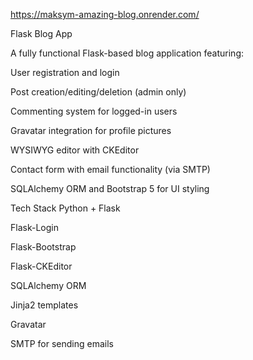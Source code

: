 https://maksym-amazing-blog.onrender.com/

Flask Blog App 

A fully functional Flask-based blog application featuring:

User registration and login

Post creation/editing/deletion (admin only)

Commenting system for logged-in users

Gravatar integration for profile pictures

WYSIWYG editor with CKEditor

Contact form with email functionality (via SMTP)

SQLAlchemy ORM and Bootstrap 5 for UI styling

 Tech Stack
Python + Flask

Flask-Login

Flask-Bootstrap

Flask-CKEditor

SQLAlchemy ORM

Jinja2 templates

Gravatar

SMTP for sending emails


